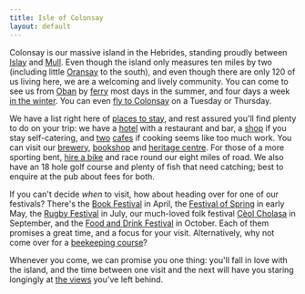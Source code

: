 ```yaml
---
title: Isle of Colonsay
layout: default
---
```


Colonsay is our massive island in the Hebrides, standing proudly between [Islay][] and [Mull][]. Even though the island only measures ten miles by two (including little [Oransay][] to the south), and even though there are only 120 of us living here, we are a welcoming and lively community. You can come to see us from [Oban][] by [ferry][] most days in the summer, and four days a week [in the winter][]. You can even [fly to Colonsay][] on a Tuesday or Thursday.

We have a list right here of [places to stay][], and rest assured you'll find plenty to do on your trip: we have a [hotel][] with a restaurant and bar, a [shop][] if you stay self-catering, and [two][] [cafes][] if cooking seems like too much work. You can visit our [brewery][], [bookshop][] and [heritage centre]. For those of a more sporting bent, [hire a bike][] and race round our eight miles of road. We also have an 18 hole golf course and plenty of fish that need catching; best to enquire at the pub about fees for both.

If you can't decide *when* to visit, how about heading over for one of our festivals? There's the [Book Festival][] in April, the [Festival of Spring][] in early May, the [Rugby Festival][] in July, our much-loved folk festival [Cèol Cholasa][] in September, and the [Food and Drink Festival][] in October. Each of them promises a great time, and a focus for your visit. Alternatively, why not come over for a [beekeeping course][]?

Whenever you come, we can promise you one thing: you'll fall in love with the island, and the time between one visit and the next will have you staring longingly at [the views][] you've left behind.


[Mull]: http://www.isle-of-mull.net
[Islay]: http://islayinfo.com
[Oransay]: http://www.rspb.org.uk/reserves-and-events/find-a-reserve/reserves-a-z/reserves-by-name/o/oronsay/index.aspx
[hotel]: http://www.colonsayholidays.co.uk/
[shop]: http://www.colonsayshop.net/
[cafes]: http://www.thecolonsaypantry.co.uk
[two]: http://www.colonsayholidays.co.uk/the-island/gardens-cafe/565
[ferry]: https://www.calmac.co.uk/oban-colonsay-portaskaig-kennacraig-colonsay-ferry-summer-timetable
[in the winter]: https://www.calmac.co.uk/oban-colonsay-portaskaig-kennacraig-colonsay-ferry-winter-timetable
[Oban]: https://www.oban.org.uk/index.php
[fly to Colonsay]: https://www.hebrideanair.co.uk/summer-timetable
[Festival of Spring]: http://www.colonsayspringfest.co.uk
[Book Festival]: http://www.colonsaybookfestival.org.uk/
[Rugby Festival]: http://www.colonsayrugbyfestival.com/
[Cèol Cholasa]: http://www.ceolcholasa.co.uk/
[Food and Drink Festival]: http://www.colonsayspringfest.co.uk
[bookshop]: http://www.houseoflochar.com/index.htm
[brewery]: http://colonsaybrewery.co.uk
[heritage centre]: http://www.spanglefish.com/ColonsayandOransayHeritageTrust/index.asp
[beekeeping course]: http://www.colonsay.info/text/beecourses.html
[hire a bike]: http://www.colonsaycottage.co.uk/bike-hire.html
[places to stay]: accomodation.html
[the views]: gallery.html
